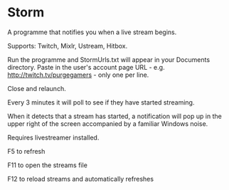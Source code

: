 Storm
=====

A programme that notifies you when a live stream begins.

Supports: Twitch, Mixlr, Ustream, Hitbox.

Run the programme and StormUrls.txt will appear in your Documents directory.
Paste in the user's account page URL - e.g. http://twitch.tv/purgegamers - only one per line.

Close and relaunch.

Every 3 minutes it will poll to see if they have started streaming.

When it detects that a stream has started, a notification will pop up in the upper right of the screen accompanied by a familiar Windows noise.

Requires livestreamer installed.

F5 to refresh

F11 to open the streams file

F12 to reload streams and automatically refreshes
